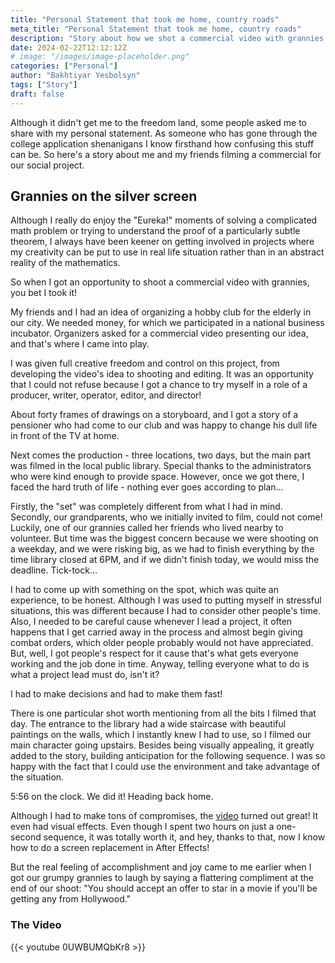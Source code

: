 ```yaml
---
title: "Personal Statement that took me home, country roads"
meta_title: "Personal Statement that took me home, country roads"
description: "Story about how we shot a commercial video with grannies."
date: 2024-02-22T12:12:12Z
# image: "/images/image-placeholder.png"
categories: ["Personal"]
author: "Bakhtiyar Yesbolsyn"
tags: ["Story"]
draft: false
---
```


Although it didn't get me to the freedom land, some people asked me to share with my personal statement. As someone who has gone through the college application shenanigans I know firsthand how confusing this stuff can be. So here's a story about me and my friends filming a commercial for our social project.


## Grannies on the silver screen

Although I really do enjoy the "Eureka!" moments of solving a complicated math problem or trying to understand the proof of a particularly subtle theorem, I always have been keener on getting involved in projects where my creativity can be put to use in real life situation rather than in an abstract reality of the mathematics.  
 
So when I got an opportunity to shoot a commercial video with grannies, you bet I took it! 
 
My friends and I had an idea of organizing a hobby club for the elderly in our city. We needed money, for which we participated in a national business incubator. Organizers asked for a commercial video presenting our idea, and that's where I came into play. 
  
I was given full creative freedom and control on this project, from developing the video's idea to shooting and editing. It was an opportunity that I could not refuse because I got a chance to try myself in a role of a producer, writer, operator, editor, and director!  
 
About forty frames of drawings on a storyboard, and I got a story of a pensioner who had come to our club and was happy to change his dull life in front of the TV at home. 
  
Next comes the production - three locations, two days, but the main part was filmed in the local public library. Special thanks to the administrators who were kind enough to provide space. However, once we got there, I faced the hard truth of life - nothing ever goes according to plan… 
  
Firstly, the "set" was completely different from what I had in mind. Secondly, our grandparents, who we initially invited to film, could not come! Luckily, one of our grannies called her friends who lived nearby to volunteer. But time was the biggest concern because we were shooting on a weekday, and we were risking big, as we had to finish everything by the time library closed at 6PM, and if we didn't finish today, we would miss the deadline. Tick-tock… 
  
I had to come up with something on the spot, which was quite an experience, to be honest. Although I was used to putting myself in stressful situations, this was different because I had to consider other people's time. Also, I needed to be careful cause whenever I lead a project, it often happens that I get carried away in the process and almost begin giving combat orders, which older people probably would not have appreciated. But, well, I got people's respect for it cause that's what gets everyone working and the job done in time. Anyway, telling everyone what to do is what a project lead must do, isn't it? 
  
I had to make decisions and had to make them fast! 
  
There is one particular shot worth mentioning from all the bits I filmed that day. The entrance to the library had a wide staircase with beautiful paintings on the walls, which I instantly knew I had to use, so I filmed our main character going upstairs. Besides being visually appealing, it greatly added to the story, building anticipation for the following sequence. I was so happy with the fact that I could use the environment and take advantage of the situation. 
  
5:56 on the clock. We did it! Heading back home. 
  
Although I had to make tons of compromises, the [video](https://youtu.be/0UWBUMQbKr8) turned out great! It even had visual effects. Even though I spent two hours on just a one-second sequence, it was totally worth it, and hey, thanks to that, now I know how to do a screen replacement in After Effects! 

  
But the real feeling of accomplishment and joy came to me earlier when I got our grumpy grannies to laugh by saying a flattering compliment at the end of our shoot: "You should accept an offer to star in a movie if you'll be getting any from Hollywood." 

### The Video

{{< youtube 0UWBUMQbKr8 >}}